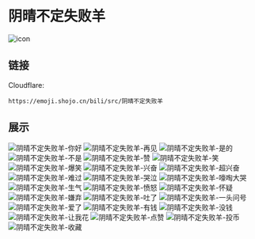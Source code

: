 # 阴晴不定失败羊
![icon](https://emoji.shojo.cn/bili/src/阴晴不定失败羊/icon.png)
## 链接
Cloudflare:
```
https://emoji.shojo.cn/bili/src/阴晴不定失败羊
```
## 展示
![阴晴不定失败羊-你好](https://emoji.shojo.cn/bili/src/阴晴不定失败羊/阴晴不定失败羊-你好.png)
![阴晴不定失败羊-再见](https://emoji.shojo.cn/bili/src/阴晴不定失败羊/阴晴不定失败羊-再见.png)
![阴晴不定失败羊-是的](https://emoji.shojo.cn/bili/src/阴晴不定失败羊/阴晴不定失败羊-是的.png)
![阴晴不定失败羊-不是](https://emoji.shojo.cn/bili/src/阴晴不定失败羊/阴晴不定失败羊-不是.png)
![阴晴不定失败羊-赞](https://emoji.shojo.cn/bili/src/阴晴不定失败羊/阴晴不定失败羊-赞.png)
![阴晴不定失败羊-笑](https://emoji.shojo.cn/bili/src/阴晴不定失败羊/阴晴不定失败羊-笑.png)
![阴晴不定失败羊-爆笑](https://emoji.shojo.cn/bili/src/阴晴不定失败羊/阴晴不定失败羊-爆笑.png)
![阴晴不定失败羊-兴奋](https://emoji.shojo.cn/bili/src/阴晴不定失败羊/阴晴不定失败羊-兴奋.png)
![阴晴不定失败羊-超兴奋](https://emoji.shojo.cn/bili/src/阴晴不定失败羊/阴晴不定失败羊-超兴奋.png)
![阴晴不定失败羊-难过](https://emoji.shojo.cn/bili/src/阴晴不定失败羊/阴晴不定失败羊-难过.png)
![阴晴不定失败羊-哭泣](https://emoji.shojo.cn/bili/src/阴晴不定失败羊/阴晴不定失败羊-哭泣.png)
![阴晴不定失败羊-嚎啕大哭](https://emoji.shojo.cn/bili/src/阴晴不定失败羊/阴晴不定失败羊-嚎啕大哭.png)
![阴晴不定失败羊-生气](https://emoji.shojo.cn/bili/src/阴晴不定失败羊/阴晴不定失败羊-生气.png)
![阴晴不定失败羊-愤怒](https://emoji.shojo.cn/bili/src/阴晴不定失败羊/阴晴不定失败羊-愤怒.png)
![阴晴不定失败羊-怀疑](https://emoji.shojo.cn/bili/src/阴晴不定失败羊/阴晴不定失败羊-怀疑.png)
![阴晴不定失败羊-嫌弃](https://emoji.shojo.cn/bili/src/阴晴不定失败羊/阴晴不定失败羊-嫌弃.png)
![阴晴不定失败羊-吐了](https://emoji.shojo.cn/bili/src/阴晴不定失败羊/阴晴不定失败羊-吐了.png)
![阴晴不定失败羊-一头问号](https://emoji.shojo.cn/bili/src/阴晴不定失败羊/阴晴不定失败羊-一头问号.png)
![阴晴不定失败羊-爱了](https://emoji.shojo.cn/bili/src/阴晴不定失败羊/阴晴不定失败羊-爱了.png)
![阴晴不定失败羊-有钱](https://emoji.shojo.cn/bili/src/阴晴不定失败羊/阴晴不定失败羊-有钱.png)
![阴晴不定失败羊-没钱](https://emoji.shojo.cn/bili/src/阴晴不定失败羊/阴晴不定失败羊-没钱.png)
![阴晴不定失败羊-让我花](https://emoji.shojo.cn/bili/src/阴晴不定失败羊/阴晴不定失败羊-让我花.png)
![阴晴不定失败羊-点赞](https://emoji.shojo.cn/bili/src/阴晴不定失败羊/阴晴不定失败羊-点赞.png)
![阴晴不定失败羊-投币](https://emoji.shojo.cn/bili/src/阴晴不定失败羊/阴晴不定失败羊-投币.png)
![阴晴不定失败羊-收藏](https://emoji.shojo.cn/bili/src/阴晴不定失败羊/阴晴不定失败羊-收藏.png)
